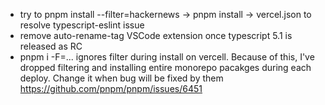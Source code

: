 -   try to pnpm install --filter=hackernews → pnpm install → vercel.json to resolve typescript-eslint issue
-   remove auto-rename-tag VSCode extension once typescript 5.1 is released as RC
-   pnpm i -F=... ignores filter during install on vercell. Because of this, I've dropped filtering and installing entire monorepo pacakges during each deploy. Change it when bug will be fixed by them https://github.com/pnpm/pnpm/issues/6451
